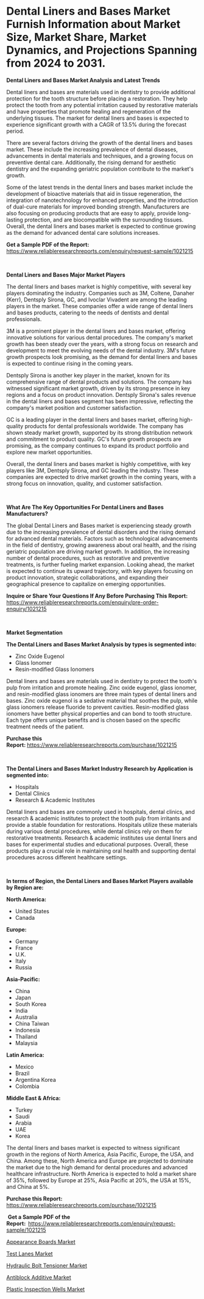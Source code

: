 <p><h1>Dental Liners and Bases Market Furnish Information about Market Size, Market Share, Market Dynamics, and Projections Spanning from 2024 to 2031.</h1></p><p><strong>Dental Liners and Bases Market Analysis and Latest Trends</strong></p>
<p><p>Dental liners and bases are materials used in dentistry to provide additional protection for the tooth structure before placing a restoration. They help protect the tooth from any potential irritation caused by restorative materials and have properties that promote healing and regeneration of the underlying tissues. The market for dental liners and bases is expected to experience significant growth with a CAGR of 13.5% during the forecast period.</p><p>There are several factors driving the growth of the dental liners and bases market. These include the increasing prevalence of dental diseases, advancements in dental materials and techniques, and a growing focus on preventive dental care. Additionally, the rising demand for aesthetic dentistry and the expanding geriatric population contribute to the market's growth.</p><p>Some of the latest trends in the dental liners and bases market include the development of bioactive materials that aid in tissue regeneration, the integration of nanotechnology for enhanced properties, and the introduction of dual-cure materials for improved bonding strength. Manufacturers are also focusing on producing products that are easy to apply, provide long-lasting protection, and are biocompatible with the surrounding tissues. Overall, the dental liners and bases market is expected to continue growing as the demand for advanced dental care solutions increases.</p></p>
<p><strong>Get a Sample PDF of the Report:&nbsp;</strong> <a href="https://www.reliableresearchreports.com/enquiry/request-sample/1021215">https://www.reliableresearchreports.com/enquiry/request-sample/1021215</a></p>
<p>&nbsp;</p>
<p><strong>Dental Liners and Bases Major Market Players</strong></p>
<p><p>The dental liners and bases market is highly competitive, with several key players dominating the industry. Companies such as 3M, Coltene, Danaher (Kerr), Dentsply Sirona, GC, and Ivoclar Vivadent are among the leading players in the market. These companies offer a wide range of dental liners and bases products, catering to the needs of dentists and dental professionals.</p><p>3M is a prominent player in the dental liners and bases market, offering innovative solutions for various dental procedures. The company's market growth has been steady over the years, with a strong focus on research and development to meet the evolving needs of the dental industry. 3M's future growth prospects look promising, as the demand for dental liners and bases is expected to continue rising in the coming years.</p><p>Dentsply Sirona is another key player in the market, known for its comprehensive range of dental products and solutions. The company has witnessed significant market growth, driven by its strong presence in key regions and a focus on product innovation. Dentsply Sirona's sales revenue in the dental liners and bases segment has been impressive, reflecting the company's market position and customer satisfaction.</p><p>GC is a leading player in the dental liners and bases market, offering high-quality products for dental professionals worldwide. The company has shown steady market growth, supported by its strong distribution network and commitment to product quality. GC's future growth prospects are promising, as the company continues to expand its product portfolio and explore new market opportunities.</p><p>Overall, the dental liners and bases market is highly competitive, with key players like 3M, Dentsply Sirona, and GC leading the industry. These companies are expected to drive market growth in the coming years, with a strong focus on innovation, quality, and customer satisfaction.</p></p>
<p>&nbsp;</p>
<p><strong>What Are The Key Opportunities For Dental Liners and Bases Manufacturers?</strong></p>
<p><p>The global Dental Liners and Bases market is experiencing steady growth due to the increasing prevalence of dental disorders and the rising demand for advanced dental materials. Factors such as technological advancements in the field of dentistry, growing awareness about oral health, and the rising geriatric population are driving market growth. In addition, the increasing number of dental procedures, such as restorative and preventive treatments, is further fueling market expansion. Looking ahead, the market is expected to continue its upward trajectory, with key players focusing on product innovation, strategic collaborations, and expanding their geographical presence to capitalize on emerging opportunities.</p></p>
<p><strong>Inquire or Share Your Questions If Any Before Purchasing This Report:</strong> <a href="https://www.reliableresearchreports.com/enquiry/pre-order-enquiry/1021215">https://www.reliableresearchreports.com/enquiry/pre-order-enquiry/1021215</a></p>
<p>&nbsp;</p>
<p><strong>Market Segmentation</strong></p>
<p><strong>The Dental Liners and Bases Market Analysis by types is segmented into:</strong></p>
<p><ul><li>Zinc Oxide Eugenol</li><li>Glass Ionomer</li><li>Resin-modified Glass Ionomers</li></ul></p>
<p><p>Dental liners and bases are materials used in dentistry to protect the tooth's pulp from irritation and promote healing. Zinc oxide eugenol, glass ionomer, and resin-modified glass ionomers are three main types of dental liners and bases. Zinc oxide eugenol is a sedative material that soothes the pulp, while glass ionomers release fluoride to prevent cavities. Resin-modified glass ionomers have better physical properties and can bond to tooth structure. Each type offers unique benefits and is chosen based on the specific treatment needs of the patient.</p></p>
<p><strong>Purchase this Report:&nbsp;</strong><a href="https://www.reliableresearchreports.com/purchase/1021215">https://www.reliableresearchreports.com/purchase/1021215</a></p>
<p>&nbsp;</p>
<p><strong>The Dental Liners and Bases Market Industry Research by Application is segmented into:</strong></p>
<p><ul><li>Hospitals</li><li>Dental Clinics</li><li>Research & Academic Institutes</li></ul></p>
<p><p>Dental liners and bases are commonly used in hospitals, dental clinics, and research & academic institutes to protect the tooth pulp from irritants and provide a stable foundation for restorations. Hospitals utilize these materials during various dental procedures, while dental clinics rely on them for restorative treatments. Research & academic institutes use dental liners and bases for experimental studies and educational purposes. Overall, these products play a crucial role in maintaining oral health and supporting dental procedures across different healthcare settings.</p></p>
<p>&nbsp;</p>
<p><strong>In terms of Region, the Dental Liners and Bases Market Players available by Region are:</strong></p>
<p>
    <p> <strong> North America: </strong>
        <ul>
            <li>United States</li>
            <li>Canada</li>
        </ul>
        </p> 
    <p> <strong> Europe: </strong>
        <ul>
            <li>Germany</li>
            <li>France</li>
            <li>U.K.</li>
            <li>Italy</li>
            <li>Russia</li>
        </ul>
        </p> 
    <p> <strong> Asia-Pacific: </strong>
        <ul>
            <li>China</li>
            <li>Japan</li>
            <li>South Korea</li>
            <li>India</li>
            <li>Australia</li>
            <li>China Taiwan</li>
            <li>Indonesia</li>
            <li>Thailand</li>
            <li>Malaysia</li>
        </ul>
        </p> 
    <p> <strong> Latin America: </strong>
        <ul>
            <li>Mexico</li>
            <li>Brazil</li>
            <li>Argentina Korea</li>
            <li>Colombia</li>
        </ul>
        </p> 
    <p> <strong> Middle East & Africa: </strong>
        <ul>
            <li>Turkey</li>
            <li>Saudi</li>
            <li>Arabia</li>
            <li>UAE</li>
            <li>Korea</li>
        </ul>
    </p>
    </p>
<p><p>The dental liners and bases market is expected to witness significant growth in the regions of North America, Asia Pacific, Europe, the USA, and China. Among these, North America and Europe are projected to dominate the market due to the high demand for dental procedures and advanced healthcare infrastructure. North America is expected to hold a market share of 35%, followed by Europe at 25%, Asia Pacific at 20%, the USA at 15%, and China at 5%.</p></p>
<p><strong>Purchase this Report: </strong><a href="https://www.reliableresearchreports.com/purchase/1021215">https://www.reliableresearchreports.com/purchase/1021215</a></p>
<p>&nbsp;<strong>Get a Sample PDF of the Report:&nbsp;&nbsp;</strong><a href="https://www.reliableresearchreports.com/enquiry/request-sample/1021215">https://www.reliableresearchreports.com/enquiry/request-sample/1021215</a></p>
<p><strong></strong></p>
<p><p><a href="https://medium.com/@v25590012/decoding-appearance-boards-market-metrics-market-share-trends-and-growth-patterns-55a20be832cf">Appearance Boards Market</a></p><p><a href="https://medium.com/@v25590012/test-lanes-market-insights-into-market-cagr-market-trends-and-growth-strategies-24966d8df091">Test Lanes Market</a></p><p><a href="https://medium.com/@v25590012/hydraulic-bolt-tensioner-market-size-and-market-trends-complete-industry-overview-2024-to-2031-676645e3b3ab">Hydraulic Bolt Tensioner Market</a></p><p><a href="https://github.com/provorikovar/Market-Research-Report-List-3/blob/main/antiblock-additive-market.md">Antiblock Additive Market</a></p><p><a href="https://github.com/angelajermaine/Market-Research-Report-List-1/blob/main/plastic-inspection-wells-market.md">Plastic Inspection Wells Market</a></p></p>